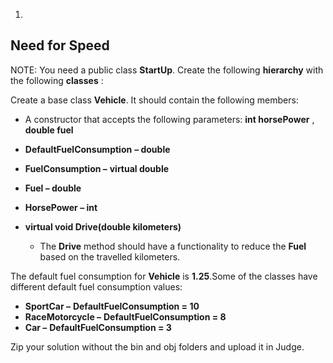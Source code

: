 1.
## Need for Speed

NOTE: You need a public class **StartUp**. Create the following **hierarchy** with the following **classes** :

Create a base class **Vehicle**. It should contain the following members:

- A constructor that accepts the following parameters: **int horsePower** , **double fuel**

- **DefaultFuelConsumption**  **– double**
- **FuelConsumption –**  **virtual double**
- **Fuel – double**
- **HorsePower – int**
- **virtual void Drive(double kilometers)**
  - The **Drive** method should have a functionality to reduce the **Fuel** based on the travelled kilometers.

The default fuel consumption for **Vehicle** is **1.25**.Some of the classes have different default fuel consumption values:

- **SportCar –**  **DefaultFuelConsumption = 10**
- **RaceMotorcycle –**  **DefaultFuelConsumption = 8**
- **Car –**  **DefaultFuelConsumption = 3**

Zip your solution without the bin and obj folders and upload it in Judge.


